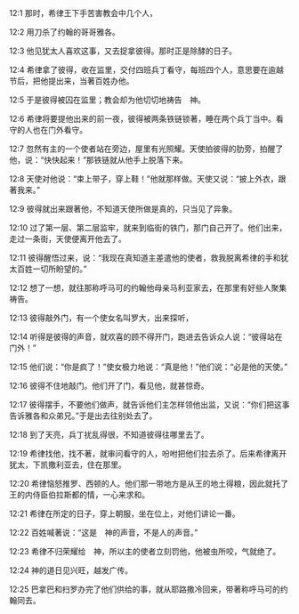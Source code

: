 <a id="1"></a>12:1  那时，希律王下手苦害教会中几个人，  

<a id="2"></a>12:2  用刀杀了约翰的哥哥雅各。  

<a id="3"></a>12:3  他见犹太人喜欢这事，又去捉拿彼得。那时正是除酵的日子。  

<a id="4"></a>12:4  希律拿了彼得，收在监里，交付四班兵丁看守，每班四个人，意思要在逾越节后，把他提出来，当著百姓办他。  

<a id="5"></a>12:5  于是彼得被囚在监里；教会却为他切切地祷告　神。  

<a id="6"></a>12:6  希律将要提他出来的前一夜，彼得被两条铁链锁著，睡在两个兵丁当中。看守的人也在门外看守。  

<a id="7"></a>12:7  忽然有主的一个使者站在旁边，屋里有光照耀。天使拍彼得的肋旁，拍醒了他，说：“快快起来！”那铁链就从他手上脱落下来。  

<a id="8"></a>12:8  天使对他说：“束上带子，穿上鞋！”他就那样做。天使又说：“披上外衣，跟著我来。”  

<a id="9"></a>12:9  彼得就出来跟著他，不知道天使所做是真的，只当见了异象。  

<a id="10"></a>12:10  过了第一层、第二层监牢，就来到临街的铁门，那门自己开了。他们出来，走过一条街，天使便离开他去了。  

<a id="11"></a>12:11  彼得醒悟过来，说：“我现在真知道主差遣他的使者，救我脱离希律的手和犹太百姓一切所盼望的。”  

<a id="12"></a>12:12  想了一想，就往那称呼马可的约翰他母亲马利亚家去，在那里有好些人聚集祷告。  

<a id="13"></a>12:13  彼得敲外门，有一个使女名叫罗大，出来探听，  

<a id="14"></a>12:14  听得是彼得的声音，就欢喜的顾不得开门，跑进去告诉众人说：“彼得站在门外！”  

<a id="15"></a>12:15  他们说：“你是疯了！”使女极力地说：“真是他！”他们说：“必是他的天使。”  

<a id="16"></a>12:16  彼得不住地敲门。他们开了门，看见他，就甚惊奇。  

<a id="17"></a>12:17  彼得摆手，不要他们做声，就告诉他们主怎样领他出监，又说：“你们把这事告诉雅各和众弟兄。”于是出去往别处去了。  

<a id="18"></a>12:18  到了天亮，兵丁扰乱得很，不知道彼得往哪里去了。  

<a id="19"></a>12:19  希律找他，找不著，就审问看守的人，吩咐把他们拉去杀了。后来希律离开犹太，下凯撒利亚去，住在那里。  

<a id="20"></a>12:20  希律恼怒推罗、西顿的人。他们那一带地方是从王的地土得粮，因此就托了王的内侍臣伯拉斯都的情，一心来求和。  

<a id="21"></a>12:21  希律在所定的日子，穿上朝服，坐在位上，对他们讲论一番。  

<a id="22"></a>12:22  百姓喊著说：“这是　神的声音，不是人的声音。”  

<a id="23"></a>12:23  希律不归荣耀给　神，所以主的使者立刻罚他，他被虫所咬，气就绝了。  

<a id="24"></a>12:24  神的道日见兴旺，越发广传。  

<a id="25"></a>12:25  巴拿巴和扫罗办完了他们供给的事，就从耶路撒冷回来，带著称呼马可的约翰同去。  
